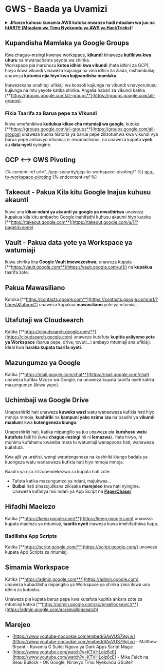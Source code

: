 # GWS - Baada ya Uvamizi

<details>

<summary><strong>Jifunze kuhusu kuvamia AWS kutoka mwanzo hadi mtaalam wa juu na</strong> <a href="https://training.hacktricks.xyz/courses/arte"><strong>htARTE (Mtaalam wa Timu Nyekundu ya AWS ya HackTricks)</strong></a><strong>!</strong></summary>

Njia nyingine za kusaidia HackTricks:

* Ikiwa unataka kuona **kampuni yako ikitangazwa kwenye HackTricks** au **kupakua HackTricks kwa PDF** Angalia [**MIPANGO YA KUJIUNGA**](https://github.com/sponsors/carlospolop)!
* Pata [**bidhaa rasmi za PEASS & HackTricks**](https://peass.creator-spring.com)
* Gundua [**Familia ya PEASS**](https://opensea.io/collection/the-peass-family), mkusanyiko wetu wa kipekee wa [**NFTs**](https://opensea.io/collection/the-peass-family)
* **Jiunge na** 💬 [**Kikundi cha Discord**](https://discord.gg/hRep4RUj7f) au kikundi cha [**telegram**](https://t.me/peass) au **nifuata** kwenye **Twitter** 🐦 [**@carlospolopm**](https://twitter.com/carlospolopm)**.**
* **Shiriki mbinu zako za kuvamia kwa kuwasilisha PRs kwa** [**HackTricks**](https://github.com/carlospolop/hacktricks) na [**HackTricks Cloud**](https://github.com/carlospolop/hacktricks-cloud) repos za github.

</details>

## Kupandisha Mamlaka ya Google Groups

Kwa chaguo-msingi kwenye workspace, **kikundi** kinaweza **kufikiwa kwa uhuru** na mwanachama yeyote wa shirika.\
Workspace pia inaruhusu **kutoa idhini kwa vikundi** (hata idhini za GCP), hivyo ikiwa vikundi vinaweza kujiunga na vina idhini za ziada, mshambuliaji anaweza **kutumia njia hiyo kwa kujipandisha mamlaka**.

Inawezekana unahitaji ufikiaji wa konsoli kujiunga na vikundi vinavyoruhusu kujiunga na mtu yeyote katika shirika. Angalia habari za vikundi katika [**https://groups.google.com/all-groups**](https://groups.google.com/all-groups).

### Fikia Taarifa za Barua pepe za Vikundi

Ikiwa umefanikiwa **kudukua kikao cha mtumiaji wa google**, kutoka [**https://groups.google.com/all-groups**](https://groups.google.com/all-groups) unaweza kuona historia ya barua pepe zilizotumwa kwa vikundi vya barua pepe ambavyo mtumiaji ni mwanachama, na unaweza kupata **vyeti** au **data nyeti** nyingine.

## GCP <--> GWS Pivoting

{% content-ref url="../gcp-security/gcp-to-workspace-pivoting/" %}
[gcp-to-workspace-pivoting](../gcp-security/gcp-to-workspace-pivoting/)
{% endcontent-ref %}

## Takeout - Pakua Kila kitu Google Inajua kuhusu akaunti

Ikiwa una **kikao ndani ya akaunti ya google ya mwathiriwa** unaweza kupakua kila kitu ambacho Google inahifadhi kuhusu akaunti hiyo kutoka [**https://takeout.google.com**](https://takeout.google.com/u/1/?pageId=none)

## Vault - Pakua data yote ya Workspace ya watumiaji

Ikiwa shirika lina **Google Vault imewezeshwa**, unaweza kupata [**https://vault.google.com**](https://vault.google.com/u/1/) na **kupakua** taarifa zote.

## Pakua Mawasiliano

Kutoka [**https://contacts.google.com**](https://contacts.google.com/u/1/?hl=es\&tab=mC) unaweza kupakua **mawasiliano** yote ya mtumiaji.

## Utafutaji wa Cloudsearch

Katika [**https://cloudsearch.google.com/**](https://cloudsearch.google.com) unaweza kutafuta **kupitia yaliyomo yote ya Workspace** (barua pepe, drive, tovuti...) ambayo mtumiaji ana ufikiaji. Ideal kwa **haraka kupata taarifa nyeti**.

## Mazungumzo ya Google

Katika [**https://mail.google.com/chat**](https://mail.google.com/chat) unaweza kufikia Mzozo wa Google, na unaweza kupata taarifa nyeti katika mazungumzo (ikiwa yapo).

## Uchimbaji wa Google Drive

Unaposhiriki hati unaweza **kuweka wazi** watu wanaoweza kufikia hati hiyo mmoja mmoja, **kushiriki** na **kampuni yako nzima** (**au** na baadhi ya **vikundi maalum**) kwa **kutengeneza kiungo**.

Unaposhiriki hati, katika mipangilio ya juu unaweza pia **kuruhusu watu kutafuta** faili hii (kwa **chaguo-msingi** hii ni **lemazwa**). Hata hivyo, ni muhimu kufahamu kwamba mara tu watumiaji wanapoona hati, wanaweza kuitafuta.

Kwa ajili ya urahisi, wengi watatengeneza na kushiriki kiungo badala ya kuongeza watu wanaoweza kufikia hati hiyo mmoja mmoja.

Baadhi ya njia zilizopendekezwa za kupata hati zote:

* Tafuta katika mazungumzo ya ndani, majukwaa...
* **Buibui** hati zinazojulikana zikisaka **marejeleo** kwa hati nyingine. Unaweza kufanya hivi ndani ya App Script na [**PaperChaser**](https://github.com/mandatoryprogrammer/PaperChaser)

## **Hifadhi Maelezo**

Katika [**https://keep.google.com/**](https://keep.google.com) unaweza kupata maelezo ya mtumiaji, **taarifa nyeti** inaweza kuwa imehifadhiwa hapa.

### Badilisha App Scripts

Katika [**https://script.google.com/**](https://script.google.com/) unaweza kupata App Scripts za mtumiaji.

## **Simamia Workspace**

Katika [**https://admin.google.com**/](https://admin.google.com), unaweza kubadilisha mipangilio ya Workspace ya shirika zima ikiwa una idhini za kutosha.

Unaweza pia kupata barua pepe kwa kutafuta kupitia ankara zote za mtumiaji katika [**https://admin.google.com/ac/emaillogsearch**](https://admin.google.com/ac/emaillogsearch)

## Marejeo

* [https://www.youtube-nocookie.com/embed/6AsVUS79gLw](https://www.youtube-nocookie.com/embed/6AsVUS79gLw) - Matthew Bryant - Kuvamia G Suite: Nguvu ya Dark Apps Script Magic
* [https://www.youtube.com/watch?v=KTVHLolz6cE](https://www.youtube.com/watch?v=KTVHLolz6cE) - Mike Felch na Beau Bullock - OK Google, Ninavyo Timu Nyekundu GSuite?
